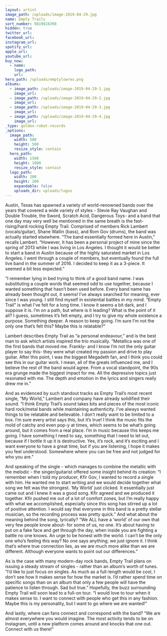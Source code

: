 ```yaml
---
layout: artist
image_path: /uploads/image-2019-04-29.jpg
name: Empty Trails
sort_number: 9819816398
hidden: true
twitter_url:
facebook_url:
instagram_url:
spotify_url:
apple_url:
youtube_url:
buy_now:
  - name:
    logo_path:
    url:
hero_path: /uploads/emptylowres.png
albums:
  - image_path: /uploads/image-2019-04-29-1.jpg
    image_url:
  - image_path: /uploads/image-2019-04-29-2.jpg
    image_url:
  - image_path: /uploads/image-2019-04-29-3.jpg
    image_url:
  - image_path: /uploads/image-2019-04-29-4.jpg
    image_url:
_type: golden-robot-records
_options:
  image_path:
    width: 500
    height: 500
    resize_style: contain
  hero_path:
    width: 1500
    height: 1000
    resize_style: contain
  logo_path:
    width: 200
    height: 200
    expandable: false
    uploads_dir: uploads/logos
---
```


Austin, Texas has spawned a variety of world-renowned bands over the years that covered a wide variety of styles - Stevie Ray Vaughan and Double Trouble, the Sword, Scratch Acid, Dangerous Toys- and a band that one day may very well be mentioned in the same breath is the fast-rising/hard rocking Empty Trail. Comprised of members Rick Lambert (vocals/guitar), Shane Wallin (bass), and Rom Gov (drums), the band was actually started elsewhere. “The band essentially formed here in Austin,” recalls Lambert. “However, It has been a personal project of mine since the spring of 2013 while I was living in Los Angeles. I thought it would be better to start a band in Austin because of the highly saturated market in Los Angeles. I went through a couple of members, but eventually found the full live band in the summer of 2016. I decided to keep it as a 3-piece. It seemed a bit less expected.”

“I remember lying in bed trying to think of a good band name. I was substituting a couple words that seemed odd to use together, because I wanted something that hasn’t been used before. Every band name has already been thought out, it seems\! I’ve always searched for meaning, ever since I was young. I still find myself in existential battles in my mind. “Empty Trail” is what I’ve felt for a long time. I know it seems a bit dark, and I suppose it is. I’m on a path, but where is it leading? What is the point of it all? I guess, sometimes it’s felt empty, and I try to give my whole existence a purpose. Something deeper. A reason to keep going. I’m sure I’m not the only one that’s felt this? Maybe this is relatable?”

Lambert describes Empty Trail as “a personal endeavour,” and is the best man to ask which artists inspired the trio musically. “Metallica was one of the first bands that moved me. Frankly- and I know I’m not the only guitar player to say this- they were what created my passion and drive to play guitar. After this point, I was the biggest Megadeth fan, and I think you could see this in our guitar work. I mean, all of the greats influenced me, and I believe the rest of the band would agree. From a vocal standpoint, the 90s era grunge made the biggest impact for me. All the depressive topics just resonated with me. The depth and emotion in the lyrics and singers really drew me in.”

And as evidenced by such standout tracks as Empty Trail’s most recent single, “My World,” Lambert and company have already solidified their sound. “I think Empty Trail’s sound takes bits and pieces of the most iconic hard rock/metal bands while maintaining authenticity. I’ve always wanted things to be relatable and believable. I don’t really want to be limited to a box. I’m sure every artist says this, but it’s true\! I think the music fits the mold of catchy and even pop-y at times, which seems to be what’s going around, but it comes from a real place. I’m in music because this keeps me going. I have something I need to say, something that I need to let out, because if I bottle it up it is destructive. Yes, it’s rock, and it’s exciting and I want everyone to have a great time, but if you are listening, I hope it makes you feel understood. Somewhere where you can be free and not judged for who you are.”

And speaking of the single - which manages to combine the metallic with the melodic - the singer/guitarist offered some insight behind its creation: “I remember when I told my producer, Kfir Gov, I wanted to record a single with him. He wanted me to start writing and we would decide together what song we felt was the strongest. ‘My World’ just clicked. It essentially just came out and I knew it was a good song. Kfir agreed and we produced it together. Kfir pushed me out of a lot of comfort zones, but I’m really happy with what we accomplished, especially since this song has stirred up a lot of positive attention. I would say that everyone in this band is a pretty stellar musician, so the recording process was pretty quick.” And what about the meaning behind the song, lyrically? “We ALL have a ‘world’ of our own that very few people know about- for some of us, no one. It’s about having to put on a fake face and get through the day, when inside you are fighting a battle no one knows. An urge to be honest with the world. I can’t be the only one who’s feeling this way? No one says anything; we just ignore it. I think that’s where true connection lies, as we are much more alike than we are different. Although everyone wants to point out our differences.”

As is the case with many modern-day rock bands, Empty Trail plans on issuing a steady stream of singles - rather than an album’s worth of tunes. “I’d like to just focus on singles. As much as a full-length would be cool, I don’t see how it makes sense for how the market is. I’d rather spend time on specific songs than on an album that only a few people will have the patience to listen through. Sad but true.” Hopefully, the buzz surrounding Empty Trail will soon lead to a full-on tour. “I would love to tour when it makes sense to. I want to connect with people who get this in any fashion. Maybe this is my personality, but I want to go where we are wanted\!” 

And lastly, where can fans connect and correspond with the band? “We are almost everywhere you would imagine. The most activity tends to be on Instagram, until a new platform comes around and knocks that one out. Connect with us there\!”